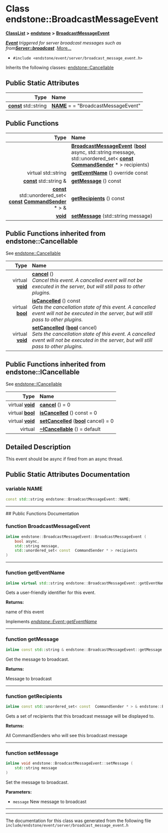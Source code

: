 

# Class endstone::BroadcastMessageEvent



[**ClassList**](annotated.md) **>** [**endstone**](namespaceendstone.md) **>** [**BroadcastMessageEvent**](classendstone_1_1BroadcastMessageEvent.md)



[_**Event**_](classendstone_1_1Event.md) _triggered for server broadcast messages such as from_[_**Server::broadcast**_](classendstone_1_1Server.md#function-broadcast) _._[More...](#detailed-description)

* `#include <endstone/event/server/broadcast_message_event.h>`



Inherits the following classes: [endstone::Cancellable](classendstone_1_1Cancellable.md)
































## Public Static Attributes

| Type | Name |
| ---: | :--- |
|  [**const**](classendstone_1_1Vector.md) std::string | [**NAME**](#variable-name)   = = "BroadcastMessageEvent"<br> |










































## Public Functions

| Type | Name |
| ---: | :--- |
|   | [**BroadcastMessageEvent**](#function-broadcastmessageevent) ([**bool**](classendstone_1_1Vector.md) async, std::string message, std::unordered\_set&lt; [**const**](classendstone_1_1Vector.md) [**CommandSender**](classendstone_1_1CommandSender.md) \* &gt; recipients) <br> |
| virtual std::string | [**getEventName**](#function-geteventname) () override const<br> |
|  [**const**](classendstone_1_1Vector.md) std::string & | [**getMessage**](#function-getmessage) () const<br> |
|  [**const**](classendstone_1_1Vector.md) std::unordered\_set&lt; [**const**](classendstone_1_1Vector.md) [**CommandSender**](classendstone_1_1CommandSender.md) \* &gt; & | [**getRecipients**](#function-getrecipients) () const<br> |
|  [**void**](classendstone_1_1Vector.md) | [**setMessage**](#function-setmessage) (std::string message) <br> |


## Public Functions inherited from endstone::Cancellable

See [endstone::Cancellable](classendstone_1_1Cancellable.md)

| Type | Name |
| ---: | :--- |
| virtual [**void**](classendstone_1_1Vector.md) | [**cancel**](classendstone_1_1Cancellable.md#function-cancel) () <br>_Cancel this event. A cancelled event will not be executed in the server, but will still pass to other plugins._  |
| virtual [**bool**](classendstone_1_1Vector.md) | [**isCancelled**](classendstone_1_1Cancellable.md#function-iscancelled) () const<br>_Gets the cancellation state of this event. A cancelled event will not be executed in the server, but will still pass to other plugins._  |
| virtual [**void**](classendstone_1_1Vector.md) | [**setCancelled**](classendstone_1_1Cancellable.md#function-setcancelled) ([**bool**](classendstone_1_1Vector.md) cancel) <br>_Sets the cancellation state of this event. A cancelled event will not be executed in the server, but will still pass to other plugins._  |


## Public Functions inherited from endstone::ICancellable

See [endstone::ICancellable](classendstone_1_1ICancellable.md)

| Type | Name |
| ---: | :--- |
| virtual [**void**](classendstone_1_1Vector.md) | [**cancel**](classendstone_1_1ICancellable.md#function-cancel) () = 0<br> |
| virtual [**bool**](classendstone_1_1Vector.md) | [**isCancelled**](classendstone_1_1ICancellable.md#function-iscancelled) () const = 0<br> |
| virtual [**void**](classendstone_1_1Vector.md) | [**setCancelled**](classendstone_1_1ICancellable.md#function-setcancelled) ([**bool**](classendstone_1_1Vector.md) cancel) = 0<br> |
| virtual  | [**~ICancellable**](classendstone_1_1ICancellable.md#function-icancellable) () = default<br> |
















































































## Detailed Description


This event should be async if fired from an async thread. 


    
## Public Static Attributes Documentation




### variable NAME 

```C++
const std::string endstone::BroadcastMessageEvent::NAME;
```




<hr>
## Public Functions Documentation




### function BroadcastMessageEvent 

```C++
inline endstone::BroadcastMessageEvent::BroadcastMessageEvent (
    bool async,
    std::string message,
    std::unordered_set< const  CommandSender * > recipients
) 
```




<hr>



### function getEventName 

```C++
inline virtual std::string endstone::BroadcastMessageEvent::getEventName () override const
```



Gets a user-friendly identifier for this event.




**Returns:**

name of this event 





        
Implements [*endstone::Event::getEventName*](classendstone_1_1Event.md#function-geteventname)


<hr>



### function getMessage 

```C++
inline const std::string & endstone::BroadcastMessageEvent::getMessage () const
```



Get the message to broadcast.




**Returns:**

Message to broadcast 





        

<hr>



### function getRecipients 

```C++
inline const std::unordered_set< const  CommandSender * > & endstone::BroadcastMessageEvent::getRecipients () const
```



Gets a set of recipients that this broadcast message will be displayed to.




**Returns:**

All CommandSenders who will see this broadcast message 





        

<hr>



### function setMessage 

```C++
inline void endstone::BroadcastMessageEvent::setMessage (
    std::string message
) 
```



Set the message to broadcast.




**Parameters:**


* `message` New message to broadcast 




        

<hr>

------------------------------
The documentation for this class was generated from the following file `include/endstone/event/server/broadcast_message_event.h`

